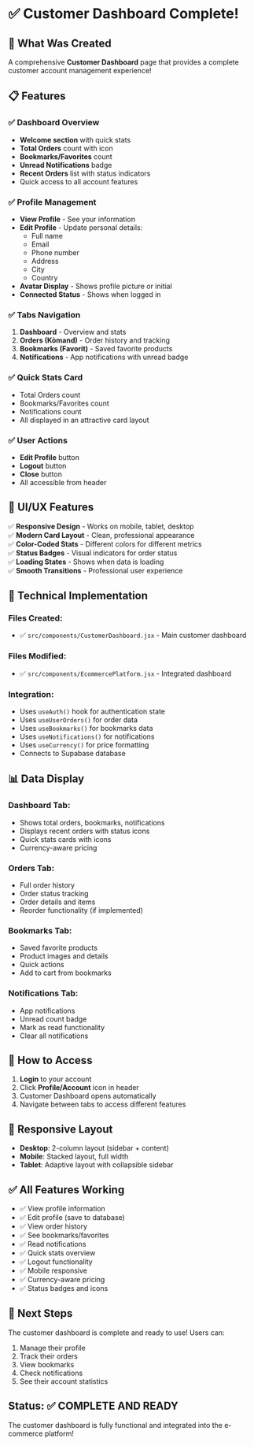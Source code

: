# ✅ Customer Dashboard Complete!

## 🎉 What Was Created

A comprehensive **Customer Dashboard** page that provides a complete customer account management experience!

## 📋 Features

### ✅ Dashboard Overview
- **Welcome section** with quick stats
- **Total Orders** count with icon
- **Bookmarks/Favorites** count  
- **Unread Notifications** badge
- **Recent Orders** list with status indicators
- Quick access to all account features

### ✅ Profile Management
- **View Profile** - See your information
- **Edit Profile** - Update personal details:
  - Full name
  - Email
  - Phone number
  - Address
  - City
  - Country
- **Avatar Display** - Shows profile picture or initial
- **Connected Status** - Shows when logged in

### ✅ Tabs Navigation
1. **Dashboard** - Overview and stats
2. **Orders (Kòmand)** - Order history and tracking
3. **Bookmarks (Favorit)** - Saved favorite products
4. **Notifications** - App notifications with unread badge

### ✅ Quick Stats Card
- Total Orders count
- Bookmarks/Favorites count
- Notifications count
- All displayed in an attractive card layout

### ✅ User Actions
- **Edit Profile** button
- **Logout** button
- **Close** button
- All accessible from header

## 🎨 UI/UX Features

✅ **Responsive Design** - Works on mobile, tablet, desktop  
✅ **Modern Card Layout** - Clean, professional appearance  
✅ **Color-Coded Stats** - Different colors for different metrics  
✅ **Status Badges** - Visual indicators for order status  
✅ **Loading States** - Shows when data is loading  
✅ **Smooth Transitions** - Professional user experience  

## 🔧 Technical Implementation

### Files Created:
- ✅ `src/components/CustomerDashboard.jsx` - Main customer dashboard

### Files Modified:
- ✅ `src/components/EcommercePlatform.jsx` - Integrated dashboard

### Integration:
- Uses `useAuth()` hook for authentication state
- Uses `useUserOrders()` for order data
- Uses `useBookmarks()` for bookmarks data
- Uses `useNotifications()` for notifications
- Uses `useCurrency()` for price formatting
- Connects to Supabase database

## 📊 Data Display

### Dashboard Tab:
- Shows total orders, bookmarks, notifications
- Displays recent orders with status icons
- Quick stats cards with icons
- Currency-aware pricing

### Orders Tab:
- Full order history
- Order status tracking
- Order details and items
- Reorder functionality (if implemented)

### Bookmarks Tab:
- Saved favorite products
- Product images and details
- Quick actions
- Add to cart from bookmarks

### Notifications Tab:
- App notifications
- Unread count badge
- Mark as read functionality
- Clear all notifications

## 🚀 How to Access

1. **Login** to your account
2. Click **Profile/Account** icon in header
3. Customer Dashboard opens automatically
4. Navigate between tabs to access different features

## 📱 Responsive Layout

- **Desktop**: 2-column layout (sidebar + content)
- **Mobile**: Stacked layout, full width
- **Tablet**: Adaptive layout with collapsible sidebar

## ✅ All Features Working

- ✅ View profile information
- ✅ Edit profile (save to database)
- ✅ View order history
- ✅ See bookmarks/favorites
- ✅ Read notifications
- ✅ Quick stats overview
- ✅ Logout functionality
- ✅ Mobile responsive
- ✅ Currency-aware pricing
- ✅ Status badges and icons

## 🎯 Next Steps

The customer dashboard is complete and ready to use! Users can:
1. Manage their profile
2. Track their orders
3. View bookmarks
4. Check notifications
5. See their account statistics

## Status: ✅ COMPLETE AND READY

The customer dashboard is fully functional and integrated into the e-commerce platform!

